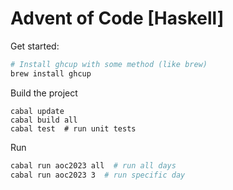 # Advent of Code [Haskell]

Get started:
```zsh
# Install ghcup with some method (like brew)
brew install ghcup
```

Build the project
```
cabal update
cabal build all
cabal test  # run unit tests
```

Run
```zsh
cabal run aoc2023 all  # run all days
cabal run aoc2023 3  # run specific day
```
